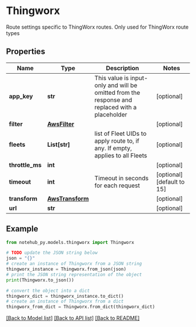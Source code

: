 # Thingworx

Route settings specific to ThingWorx routes. Only used for ThingWorx route types

## Properties

| Name            | Type                                | Description                                                                                    | Notes                      |
| --------------- | ----------------------------------- | ---------------------------------------------------------------------------------------------- | -------------------------- |
| **app_key**     | **str**                             | This value is input-only and will be omitted from the response and replaced with a placeholder | [optional]                 |
| **filter**      | [**AwsFilter**](AwsFilter.md)       |                                                                                                | [optional]                 |
| **fleets**      | **List[str]**                       | list of Fleet UIDs to apply route to, if any. If empty, applies to all Fleets                  | [optional]                 |
| **throttle_ms** | **int**                             |                                                                                                | [optional]                 |
| **timeout**     | **int**                             | Timeout in seconds for each request                                                            | [optional] [default to 15] |
| **transform**   | [**AwsTransform**](AwsTransform.md) |                                                                                                | [optional]                 |
| **url**         | **str**                             |                                                                                                | [optional]                 |

## Example

```python
from notehub_py.models.thingworx import Thingworx

# TODO update the JSON string below
json = "{}"
# create an instance of Thingworx from a JSON string
thingworx_instance = Thingworx.from_json(json)
# print the JSON string representation of the object
print(Thingworx.to_json())

# convert the object into a dict
thingworx_dict = thingworx_instance.to_dict()
# create an instance of Thingworx from a dict
thingworx_from_dict = Thingworx.from_dict(thingworx_dict)
```

[[Back to Model list]](../README.md#documentation-for-models) [[Back to API list]](../README.md#documentation-for-api-endpoints) [[Back to README]](../README.md)
